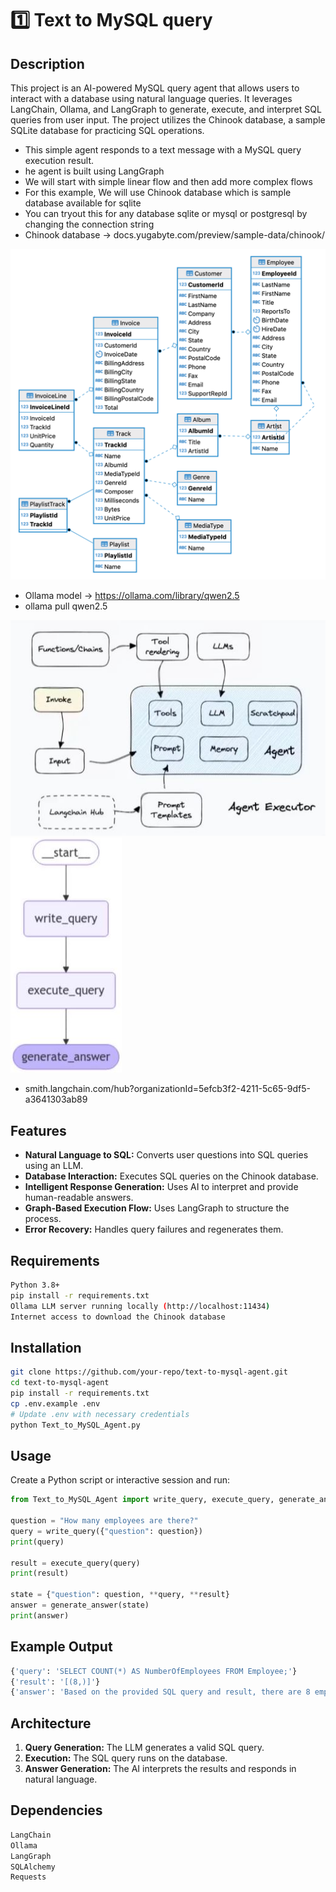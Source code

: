 
# 1️⃣ Text to MySQL query

## Description
This project is an AI-powered MySQL query agent that allows users to interact with a database using natural language queries. It leverages LangChain, Ollama, and LangGraph to generate, execute, and interpret SQL queries from user input. The project utilizes the Chinook database, a sample SQLite database for practicing SQL operations.

- This simple agent responds to a text message with a MySQL query execution result.
- he agent is built using LangGraph
- We will start with simple linear flow and then add more complex flows
- For this example, We will use Chinook database which is sample database available for sqlite
- You can tryout this for any database sqlite or mysql or postgresql by changing the connection string
- Chinook database -> docs.yugabyte.com/preview/sample-data/chinook/

 ![Alt text](chinook-er-diagram.png)
- Ollama model -> https://ollama.com/library/qwen2.5 
- ollama pull qwen2.5 

 ![Alt text](assets/esquema1.JPG)
  ![Alt text](assets/esquema2.JPG)
- smith.langchain.com/hub?organizationId=5efcb3f2-4211-5c65-9df5-a3641303ab89

 
## Features
- **Natural Language to SQL:** Converts user questions into SQL queries using an LLM.
- **Database Interaction:** Executes SQL queries on the Chinook database.
- **Intelligent Response Generation:** Uses AI to interpret and provide human-readable answers.
- **Graph-Based Execution Flow:** Uses LangGraph to structure the process.
- **Error Recovery:** Handles query failures and regenerates them.

## Requirements
```sh
Python 3.8+
pip install -r requirements.txt
Ollama LLM server running locally (http://localhost:11434)
Internet access to download the Chinook database
```

## Installation
```sh
git clone https://github.com/your-repo/text-to-mysql-agent.git
cd text-to-mysql-agent
pip install -r requirements.txt
cp .env.example .env
# Update .env with necessary credentials
python Text_to_MySQL_Agent.py
```

## Usage
Create a Python script or interactive session and run:
```python
from Text_to_MySQL_Agent import write_query, execute_query, generate_answer

question = "How many employees are there?"
query = write_query({"question": question})
print(query)

result = execute_query(query)
print(result)

state = {"question": question, **query, **result}
answer = generate_answer(state)
print(answer)
```

## Example Output
```sh
{'query': 'SELECT COUNT(*) AS NumberOfEmployees FROM Employee;'}
{'result': '[(8,)]'}
{'answer': 'Based on the provided SQL query and result, there are 8 employees in total.'}
```

## Architecture
1. **Query Generation:** The LLM generates a valid SQL query.
2. **Execution:** The SQL query runs on the database.
3. **Answer Generation:** The AI interprets the results and responds in natural language.

## Dependencies
```sh
LangChain
Ollama
LangGraph
SQLAlchemy
Requests
```


